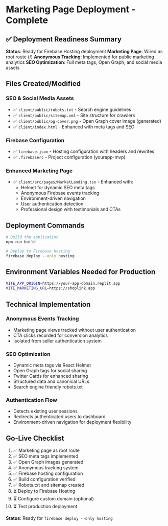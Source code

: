 # Marketing Page Deployment - Complete

## ✅ Deployment Readiness Summary

**Status**: Ready for Firebase Hosting deployment
**Marketing Page**: Wired as root route (/)
**Anonymous Tracking**: Implemented for public marketing analytics
**SEO Optimization**: Full meta tags, Open Graph, and social media assets

## Files Created/Modified

### SEO & Social Media Assets
- ✅ `client/public/robots.txt` - Search engine guidelines
- ✅ `client/public/sitemap.xml` - Site structure for crawlers
- ✅ `client/public/og-cover.png` - Open Graph cover image (generated)
- ✅ `client/index.html` - Enhanced with meta tags and SEO

### Firebase Configuration
- ✅ `firebase.json` - Hosting configuration with headers and rewrites
- ✅ `.firebaserc` - Project configuration (yourapp-mvp)

### Enhanced Marketing Page
- ✅ `client/src/pages/MarketLanding.tsx` - Enhanced with:
  - Helmet for dynamic SEO meta tags
  - Anonymous Firebase events tracking
  - Environment-driven navigation
  - User authentication detection
  - Professional design with testimonials and CTAs

## Deployment Commands

```bash
# Build the application
npm run build

# Deploy to Firebase Hosting
firebase deploy --only hosting
```

## Environment Variables Needed for Production

```bash
VITE_APP_ORIGIN=https://your-app-domain.replit.app
VITE_MARKETING_URL=https://shoplink.app
```

## Technical Implementation

### Anonymous Events Tracking
- Marketing page views tracked without user authentication
- CTA clicks recorded for conversion analytics
- Isolated from seller authentication system

### SEO Optimization
- Dynamic meta tags via React Helmet
- Open Graph tags for social sharing
- Twitter Cards for enhanced sharing
- Structured data and canonical URLs
- Search engine friendly robots.txt

### Authentication Flow
- Detects existing user sessions
- Redirects authenticated users to dashboard
- Environment-driven navigation for deployment flexibility

## Go-Live Checklist

1. ✅ Marketing page as root route
2. ✅ SEO meta tags implemented
3. ✅ Open Graph images generated
4. ✅ Anonymous tracking system
5. ✅ Firebase hosting configuration
6. ✅ Build configuration verified
7. ✅ Robots.txt and sitemap created
8. ⏳ Deploy to Firebase Hosting
9. ⏳ Configure custom domain (optional)
10. ⏳ Test production deployment

**Status**: Ready for `firebase deploy --only hosting`